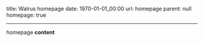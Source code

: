 title: Walrus homepage
date: 1970-01-01_00:00
url: homepage
parent: null
homepage: true
***
homepage **content**